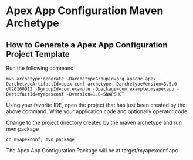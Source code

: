 Apex App Configuration Maven Archetype
======================================

How to Generate a Apex App Configuration Project Template
---------------------------------------------------------

Run the following command

    mvn archetype:generate -DarchetypeGroupId=org.apache.apex -DarchetypeArtifactId=apex-conf-archetype -DarchetypeVersion=3.5.0-dt20160912 -DgroupId=com.example -Dpackage=com.example.myapexapp -DartifactId=myapexconf -Dversion=1.0-SNAPSHOT

Using your favorite IDE, open the project that has just been created by the above command.
Write your application code and optionally operator code 

Change to the project directory created by the maven archetype and run mvn package

    cd myapexconf; mvn package

The Apex App Configuration Package will be at target/myapexconf.apc
